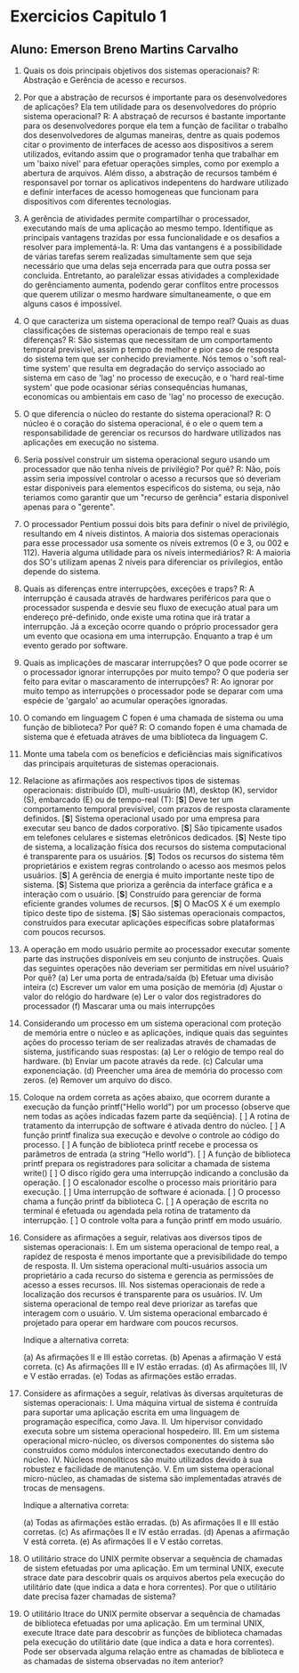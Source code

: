 # Exercicios Capitulo 1 
## Aluno: Emerson Breno Martins Carvalho

1. Quais os dois principais objetivos dos sistemas operacionais?
R: Abstração e Gerência de acesso e recursos.

2. Por que a abstração de recursos é importante para os desenvolvedores de aplicações? Ela tem utilidade para os desenvolvedores do próprio sistema operacional?
R: A abstraçaõ de recursos é bastante importante para os desenvolvedores porque ela tem a função de facilitar o trabalho dos desenvolvedores de algumas maneiras, dentre as quais podemos citar o provimento de interfaces de acesso aos dispositivos a serem utilizados, evitando assim que o programador tenha que trabalhar em um 'baixo nível' para efetuar operações simples, como por exemplo a abertura de arquivos. Além disso, a abstração de recursos também é responsavel por tornar os aplicativos indepentens do hardware utilizado e definir interfaces de acesso homogeneas que funcionam para dispositivos com diferentes tecnologias.

3. A gerência de atividades permite compartilhar o processador, executando mais de uma aplicação ao mesmo tempo. Identifique as principais vantagens trazidas por essa funcionalidade e os desafios a resolver para implementá-la.
R: Uma das vantangens é a possibilidade de várias tarefas serem realizadas simultamente sem que seja necessário que uma delas seja encerrada para que outra possa ser concluida. Entretanto, ao paralelizar essas atividades a complexidade do gerênciamento aumenta, podendo gerar conflitos entre processos que querem utilizar o mesmo hardware simultaneamente, o que em alguns casos é impossível. 

4. O que caracteriza um sistema operacional de tempo real? Quais as duas classificações de sistemas operacionais de tempo real e suas diferenças?
R: São sistemas que necessitam de um comportamento temporal previsivel, assim p tempo de melhor e pior caso de resposta do sistema tem que ser conhecido previamente. Nós temos o 'soft real-time system' que resulta em degradação do serviço associado ao sistema em caso de 'lag' no processo de execução, e o 'hard real-time system' que pode ocasionar sérias consequências humanas, economicas ou ambientais em caso de 'lag' no processo de execução.

5. O que diferencia o núcleo do restante do sistema operacional?
R: O núcleo é o coração do sistema operacional, é o ele o quem tem a responsabilidade de gerenciar os recursos do hardware utilizados nas aplicações em execução no sistema.

6. Seria possível construir um sistema operacional seguro usando um processador que não tenha níveis de privilégio? Por quê?
R: Não, pois assim seria impossível controlar o acesso a recursos que só deveriam estar disponiveis para elementos especificos do sistema, ou seja, não teriamos como garantir que um "recurso de gerência" estaria disponivel apenas para o "gerente". 

7. O processador Pentium possui dois bits para definir o nível de privilégio, resultando em 4 níveis distintos. A maioria dos sistemas operacionais para esse processador usa somente os níveis extremos (0 e 3, ou 002 e 112). Haveria alguma utilidade para os níveis intermediários?
R: A maioria dos SO's utilizam apenas 2 níveis para diferenciar os privilegios, então depende do sistema.

8. Quais as diferenças entre interrupções, exceções e traps?
R: A interrupção é causada através de hardwares periféricos para que o processador suspenda e desvie seu fluxo de execução atual para um endereço pré-definido, onde existe uma rotina que irá tratar a interrupção. Já a exceção ocorre quando o próprio processador gera um evento que ocasiona em uma interrupção. Enquanto a trap é um evento gerado por software.

9. Quais as implicações de mascarar interrupções? O que pode ocorrer se o processador ignorar interrupções por muito tempo? O que poderia ser feito para evitar o mascaramento de interrupções?
R: Ao ignorar por muito tempo as interrupções o processador pode se deparar com uma espécie de 'gargalo' ao acumular operações ignoradas.

10. O comando em linguagem C fopen é uma chamada de sistema ou uma função de biblioteca? Por quê?
R: O comando fopen é uma chamada de sistema que é efetuada atráves de uma biblioteca da linguagem C.

11. Monte uma tabela com os benefícios e deficiências mais significativos das principais arquiteturas de sistemas operacionais.

12. Relacione as afirmações aos respectivos tipos de sistemas operacionais: distribuído (D), multi-usuário (M), desktop (K), servidor (S), embarcado (E) ou de tempo-real (T):
    [**S**] Deve ter um comportamento temporal previsível, com prazos de resposta
    claramente definidos.
    [**S**] Sistema operacional usado por uma empresa para executar seu banco de
    dados corporativo.
    [**S**] São tipicamente usados em telefones celulares e sistemas eletrônicos dedicados.
    [**S**] Neste tipo de sistema, a localização física dos recursos do sistema computacional é transparente para os usuários.
    [**S**] Todos os recursos do sistema têm proprietários e existem regras controlando
    o acesso aos mesmos pelos usuários.
    [**S**] A gerência de energia é muito importante neste tipo de sistema.
    [**S**] Sistema que prioriza a gerência da interface gráfica e a interação com o
    usuário.
    [**S**] Construído para gerenciar de forma eficiente grandes volumes de recursos.
    [**S**] O MacOS X é um exemplo típico deste tipo de sistema.
    [**S**] São sistemas operacionais compactos, construídos para executar aplicações
    específicas sobre plataformas com poucos recursos.

13. A operação em modo usuário permite ao processador executar somente parte das instruções disponíveis em seu conjunto de instruções. Quais das seguintes operações não deveriam ser permitidas em nível usuário? Por quê?
    (a) Ler uma porta de entrada/saída
    (b) Efetuar uma divisão inteira
    (c) Escrever um valor em uma posição de memória
    (d) Ajustar o valor do relógio do hardware
    (e) Ler o valor dos registradores do processador
    (f) Mascarar uma ou mais interrupções

14. Considerando um processo em um sistema operacional com proteção de memória entre o núcleo e as aplicações, indique quais das seguintes ações do processo teriam de ser realizadas através de chamadas de sistema, justificando suas respostas:
    (a) Ler o relógio de tempo real do hardware.
    (b) Enviar um pacote através da rede.
    (c) Calcular uma exponenciação.
    (d) Preencher uma área de memória do processo com zeros.
    (e) Remover um arquivo do disco.

15. Coloque na ordem correta as ações abaixo, que ocorrem durante a execução da função printf("Hello world") por um processo (observe que nem todas as ações indicadas fazem parte da seqüência).
    [ ] A rotina de tratamento da interrupção de software é ativada dentro do núcleo.
    [ ] A função printf finaliza sua execução e devolve o controle ao código do
    processo.
    [ ] A função de biblioteca printf recebe e processa os parâmetros de entrada (a
    string “Hello world”).
    [ ] A função de biblioteca printf prepara os registradores para solicitar a
    chamada de sistema write()
    [ ] O disco rígido gera uma interrupção indicando a conclusão da operação.
    [ ] O escalonador escolhe o processo mais prioritário para execução.
    [ ] Uma interrupção de software é acionada.
    [ ] O processo chama a função printf da biblioteca C.
    [ ] A operação de escrita no terminal é efetuada ou agendada pela rotina de
    tratamento da interrupção.
    [ ] O controle volta para a função printf em modo usuário.

16. Considere as afirmações a seguir, relativas aos diversos tipos de sistemas operacionais:
    I. Em um sistema operacional de tempo real, a rapidez de resposta é menos importante que a previsibilidade do tempo de resposta.
    II. Um sistema operacional multi-usuários associa um proprietário a cada recurso do sistema e gerencia as permissões de acesso a esses recursos.
    III. Nos sistemas operacionais de rede a localização dos recursos é transparente para os usuários.
    IV. Um sistema operacional de tempo real deve priorizar as tarefas que interagem com o usuário.
    V. Um sistema operacional embarcado é projetado para operar em hardware com poucos recursos.

    Indique a alternativa correta:
    
    (a) As afirmações II e III estão corretas.
    (b) Apenas a afirmação V está correta.
    (c) As afirmações III e IV estão erradas.
    (d) As afirmações III, IV e V estão erradas.
    (e) Todas as afirmações estão erradas.
    
17. Considere as afirmações a seguir, relativas às diversas arquiteturas de sistemas operacionais:
    I. Uma máquina virtual de sistema é contruída para suportar uma aplicação escrita em uma linguagem de programação específica, como Java.
    II. Um hipervisor convidado executa sobre um sistema operacional hospedeiro.
    III. Em um sistema operacional micro-núcleo, os diversos componentes do sistema são construídos como módulos interconectados executando dentro do núcleo.
    IV. Núcleos monolíticos são muito utilizados devido à sua robustez e facilidade de manutenção.
    V. Em um sistema operacional micro-núcleo, as chamadas de sistema são implementadas através de trocas de mensagens.
    
    Indique a alternativa correta:
    
    (a) Todas as afirmações estão erradas.
    (b) As afirmações II e III estão corretas.
    (c) As afirmações II e IV estão erradas.
    (d) Apenas a afirmação V está correta.
    (e) As afirmações II e V estão corretas.    

18. O utilitário strace do UNIX permite observar a sequência de chamadas de sistem efetuadas por uma aplicação. Em um terminal UNIX, execute strace date para descobrir quais os arquivos abertos pela execução do utilitário date (que indica a data e hora correntes). Por que o utilitário date precisa fazer chamadas de sistema?

19. O utilitário ltrace do UNIX permite observar a sequência de chamadas de biblioteca efetuadas por uma aplicação. Em um terminal UNIX, execute ltrace date para descobrir as funções de biblioteca chamadas pela execução do utilitário date (que indica a data e hora correntes). Pode ser observada alguma relação entre as chamadas de biblioteca e as chamadas de sistema observadas no ítem anterior?
